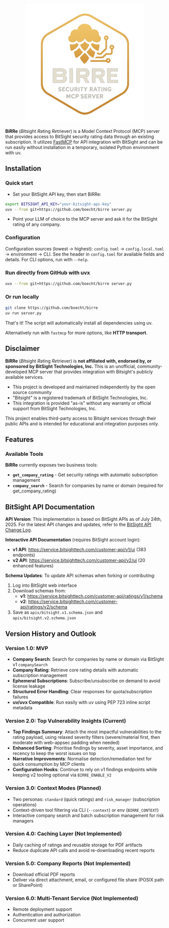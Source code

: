 <div align="center">
<img src="birre-logo.png" alt="BiRRe Logo" width="375">
</div>

**BiRRe** (*Bi*tsight *R*ating *Re*triever) is a Model Context Protocol (MCP) server that provides access to BitSight security rating data through an existing subscription.
It utilizes [FastMCP](https://gofastmcp.com/) for API integration with BitSight and can be run easily without installation in a temporary, isolated Python environment with uv.

## Installation

### Quick start

- Set your BitSight API key, then start BiRRe:

```bash
export BITSIGHT_API_KEY="your-bitsight-api-key"
uvx --from git+https://github.com/boecht/birre server.py
```

- Point your LLM of choice to the MCP server and ask it for the BitSight rating of any company.

### Configuration

Configuration sources (lowest → highest): `config.toml` → `config.local.toml` → environment → CLI.
See the header in `config.toml` for available fields and details. For CLI options, run with `--help`.

### Run directly from GitHub with uvx

```bash
uvx --from git+https://github.com/boecht/birre server.py
```

### Or run locally

```bash
git clone https://github.com/boecht/birre
uv run server.py
```

That's it! The script will automatically install all dependencies using uv.

Alternatively run with `fastmcp` for more options, like **HTTP transport**.

## Disclaimer

**BiRRe** (*Bi*tsight *R*ating *Re*triever) is **not affiliated with, endorsed by, or sponsored by BitSight Technologies, Inc.** This is an unofficial, community-developed MCP server that provides integration with Bitsight's publicly available services.

- This project is developed and maintained independently by the open source community
- "Bitsight" is a registered trademark of BitSight Technologies, Inc.
- This integration is provided "as-is" without any warranty or official support from BitSight Technologies, Inc.

This project enables third-party access to Bitsight services through their public APIs and is intended for educational and integration purposes only.

## Features

### Available Tools

**BiRRe** currently exposes two business tools:

- **`get_company_rating`** - Get security ratings with automatic subscription management
- **`company_search`** - Search for companies by name or domain (required for get_company_rating)

## BitSight API Documentation

**API Version**: This implementation is based on BitSight APIs as of July 24th, 2025. For the latest API changes and updates, refer to the [BitSight API Change Log](https://help.bitsighttech.com/hc/en-us/articles/231655907-API-Change-Log).

**Interactive API Documentation** (requires BitSight account login):

- **v1 API**: <https://service.bitsighttech.com/customer-api/v1/ui> (383 endpoints)
- **v2 API**: <https://service.bitsighttech.com/customer-api/v2/ui> (20 enhanced features)

**Schema Updates**: To update API schemas when forking or contributing:

1. Log into BitSight web interface
2. Download schemas from:
   - **v1**: <https://service.bitsighttech.com/customer-api/ratings/v1/schema>
   - **v2**: <https://service.bitsighttech.com/customer-api/ratings/v2/schema>  
3. Save as `apis/bitsight.v1.schema.json` and `apis/bitsight.v2.schema.json`

## Version History and Outlook

### Version 1.0: MVP

- **Company Search**: Search for companies by name or domain via BitSight v1 `companySearch`
- **Company Rating**: Retrieve core rating details with automatic subscription management
- **Ephemeral Subscriptions**: Subscribe/unsubscribe on demand to avoid license leakage
- **Structured Error Handling**: Clear responses for quota/subscription failures
- **uv/uvx Compatible**: Run easily with uv using PEP 723 inline script metadata

### Version 2.0: Top Vulnerability Insights (Current)

- **Top Findings Summary**: Attach the most impactful vulnerabilities to the rating payload, using relaxed severity filters (severe/material first, then moderate with web-appsec padding when needed)
- **Enhanced Sorting**: Prioritise findings by severity, asset importance, and recency to keep the worst issues on top
- **Narrative Improvements**: Normalise detection/remediation text for quick consumption by MCP clients
- **Configuration Hooks**: Continue to rely on v1 findings endpoints while keeping v2 tooling optional via `BIRRE_ENABLE_V2`

### Version 3.0: Context Modes (Planned)

- Two personas: `standard` (quick ratings) and `risk_manager` (subscription operations)
- Context-driven tool filtering via CLI (`--context`) or env (`BIRRE_CONTEXT`)
- Interactive company search and batch subscription management for risk managers

### Version 4.0: Caching Layer (Not Implemented)

- Daily caching of ratings and reusable storage for PDF artifacts
- Reduce duplicate API calls and avoid re-downloading recent reports

### Version 5.0: Company Reports (Not Implemented)

- Download official PDF reports
- Deliver via direct attachment, email, or configured file share (POSIX path or SharePoint)

### Version 6.0: Multi-Tenant Service (Not Implemented)

- Remote deployment support
- Authentication and authorization
- Concurrent user support
